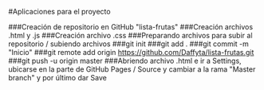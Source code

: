 #Aplicaciones para el proyecto

###Creación de repositorio en GitHub "lista-frutas"
###Creación archivos .html y .js
###Creación archivo .css
###Preparando archivos para subir al repositorio / subiendo archivos
###git init
###git add .
###git commit -m "Inicio"
###git remote add origin https://github.com/Daffyta/lista-frutas.git
###git push -u origin master
###Abriendo archivo .html e ir a Settings, ubicarse en la parte de GitHub Pages / Source y cambiar a la rama "Master branch" y por último dar Save
